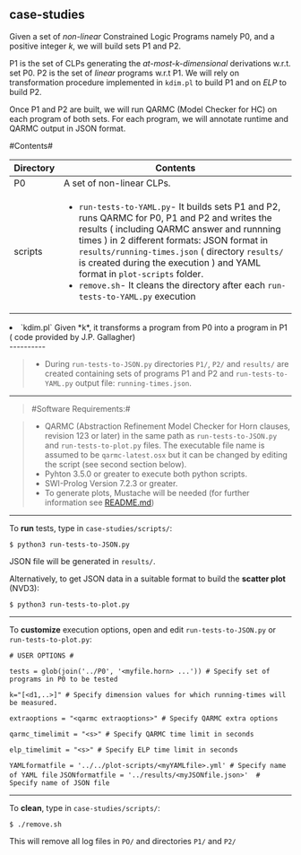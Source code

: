
## **case-studies** ##

Given a set of *non-linear* Constrained Logic Programs namely P0,  and a positive integer *k*, we will build sets  P1 and P2. 

P1 is the set of CLPs generating the *at-most-k-dimensional* derivations w.r.t. set P0. P2 is the set of *linear* programs w.r.t P1. We will rely on transformation procedure implemented in `kdim.pl` to build P1 and on *ELP* to build P2.

Once P1 and P2 are built, we will run QARMC (Model Checker for HC) on each program of both sets. For each program, we will annotate runtime and QARMC output in JSON format.

#Contents#

Directory | Contents															|
---------------|--------------------------------------------------------------------|
P0			   | A set of non-linear CLPs.	 															|
scripts			   | <ul><li>`run-tests-to-YAML.py`- It builds sets P1 and P2, runs QARMC for P0, P1 and P2 and writes the results ( including QARMC answer and runnning times ) in 2 different formats: JSON format in  `results/running-times.json` ( directory `results/` is created during the execution ) and YAML format in `plot-scripts` folder.</li><li>`remove.sh`- It cleans the directory after each `run-tests-to-YAML.py` execution
</li><li>`kdim.pl` Given *k*, it transforms a program from P0 into a program in P1 ( code provided by J.P. Gallagher)</li></ul>
----------


> - During `run-tests-to-JSON.py` directories `P1/`, `P2/` and `results/` are created containing sets of programs P1 and P2 and `run-tests-to-YAML.py` output file: `running-times.json`.

----------


> #Software Requirements:#

> - QARMC (Abstraction Refinement Model Checker for Horn clauses, revision 123 or later)  in the same path as `run-tests-to-JSON.py` and `run-tests-to-plot.py` files. The executable file name is assumed to be `qarmc-latest.osx` but it can be changed by editing the script (see second section below).
> - Pyhton 3.5.0 or greater to execute both python scripts.
> - SWI-Prolog Version 7.2.3 or greater.
>- To generate plots, Mustache will be needed (for further information see [README.md](https://github.com/elenagutiv/Linearisation-2015/blob/master/plot-scripts/README.md))


----------

To **run** tests, type in `case-studies/scripts/`:

`$ python3 run-tests-to-JSON.py`

JSON file will be generated in `results/`.

Alternatively, to get JSON data in a suitable format to build the **scatter plot** (NVD3):

`$ python3 run-tests-to-plot.py`

----------

To **customize** execution options, open and edit `run-tests-to-JSON.py` or `run-tests-to-plot.py`:


`# USER OPTIONS #`

`tests = glob(join('../P0', '<myfile.horn> ...')) # Specify set of programs in P0 to be tested`

`k="[<d1,..>]" # Specify dimension values for which running-times will be measured.`

`extraoptions = "<qarmc extraoptions>" # Specify QARMC extra options`

`qarmc_timelimit = "<s>" # Specify QARMC time limit in seconds`

`elp_timelimit = "<s>" # Specify ELP time limit in seconds`

`YAMLformatfile = '../../plot-scripts/<myYAMLfile>.yml' # Specify name of YAML file`
`JSONformatfile = '../results/<myJSONfile.json>'  # Specify name of JSON file`

----------


To **clean**, type in `case-studies/scripts/`:

`$ ./remove.sh`

This will remove all log files in `PO/` and directories `P1/` and `P2/`